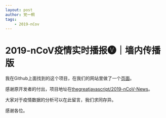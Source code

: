 ```yaml
---
layout: post
author: 党一桐
tags: 
    - 2019-nCov
---
```


# 2019-nCoV疫情实时播报🅥｜墙内传播版

我在Github上面找到的这个项目，在我们的网站里做了一个[页面](/2019nCoV.html)。

感谢原开发者的付出，项目地址在[thegreatjavascript/2019-nCoV-News](https://github.com/thegreatjavascript/2019-nCoV-News)。

大家对于疫情数据的分析可以在此留言，我们求同存异。

感谢各位。
